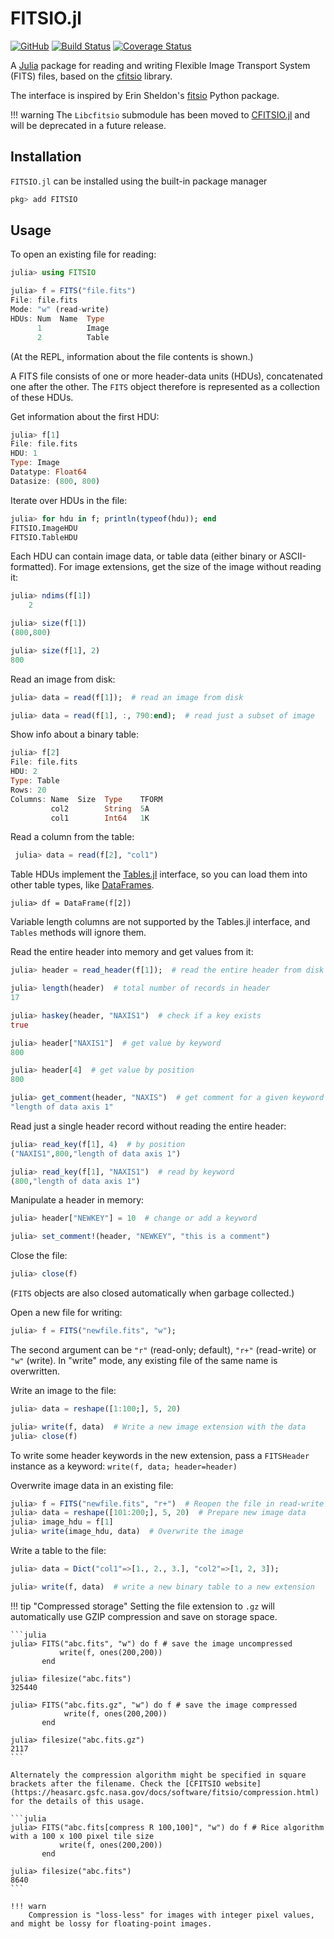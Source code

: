 # FITSIO.jl

[![GitHub](https://img.shields.io/badge/Code-GitHub-black.svg)](https://github.com/JuliaAstro/FITSIO.jl)
[![Build Status](https://github.com/juliaastro/FITSIO.jl/workflows/CI/badge.svg?branch=master)](https://github.com/juliaastro/FITSIO.jl/actions)
[![Coverage Status](http://img.shields.io/coveralls/JuliaAstro/FITSIO.jl.svg?style=flat-square)](https://coveralls.io/r/JuliaAstro/FITSIO.jl?branch=master)

A [Julia](http://julialang.org) package for reading and writing
Flexible Image Transport System (FITS) files, based on the
[cfitsio](http://heasarc.gsfc.nasa.gov/fitsio/) library.

The interface is inspired by Erin Sheldon's
[fitsio](https://github.com/esheldon/fitsio) Python package.

!!! warning
    The `Libcfitsio` submodule has been moved to [CFITSIO.jl](https://github.com/JuliaAstro/CFITSIO.jl) and will be deprecated in a future release.

## Installation

`FITSIO.jl` can be installed using the built-in package manager

```julia
pkg> add FITSIO
```

## Usage

To open an existing file for reading:
```julia
julia> using FITSIO

julia> f = FITS("file.fits")
File: file.fits
Mode: "w" (read-write)
HDUs: Num  Name  Type   
      1          Image  
      2          Table  
```
(At the REPL, information about the file contents is shown.)


A FITS file consists of one or more header-data units (HDUs),
concatenated one after the other. The `FITS` object therefore is
represented as a collection of these HDUs.

Get information about the first HDU:
```julia
julia> f[1]
File: file.fits
HDU: 1
Type: Image
Datatype: Float64
Datasize: (800, 800)
```

Iterate over HDUs in the file:
```julia
julia> for hdu in f; println(typeof(hdu)); end
FITSIO.ImageHDU
FITSIO.TableHDU
```


Each HDU can contain image data, or table data (either binary or
ASCII-formatted). For image extensions, get the size of the image
without reading it:
```julia
julia> ndims(f[1])
    2

julia> size(f[1])
(800,800)

julia> size(f[1], 2)
800
```


Read an image from disk:
```julia
julia> data = read(f[1]);  # read an image from disk

julia> data = read(f[1], :, 790:end);  # read just a subset of image
```


Show info about a binary table:
```julia
julia> f[2]
File: file.fits
HDU: 2
Type: Table
Rows: 20
Columns: Name  Size  Type    TFORM  
         col2        String  5A     
         col1        Int64   1K     
```


Read a column from the table:
```julia
 julia> data = read(f[2], "col1")
```

Table HDUs implement the [Tables.jl](https://tables.juliadata.org/stable/) interface, so you can load them into other table types, like [DataFrames](https://dataframes.juliadata.org/stable/).
```
julia> df = DataFrame(f[2])
```
Variable length columns are not supported by the Tables.jl interface, and `Tables` methods will ignore them.


Read the entire header into memory and get values from it:
```julia
julia> header = read_header(f[1]);  # read the entire header from disk

julia> length(header)  # total number of records in header
17

julia> haskey(header, "NAXIS1")  # check if a key exists
true

julia> header["NAXIS1"]  # get value by keyword
800

julia> header[4]  # get value by position
800

julia> get_comment(header, "NAXIS")  # get comment for a given keyword
"length of data axis 1"
```


Read just a single header record without reading the entire header:
```julia
julia> read_key(f[1], 4)  # by position
("NAXIS1",800,"length of data axis 1")

julia> read_key(f[1], "NAXIS1")  # read by keyword
(800,"length of data axis 1")
```


Manipulate a header in memory:
```julia
julia> header["NEWKEY"] = 10  # change or add a keyword

julia> set_comment!(header, "NEWKEY", "this is a comment")
```


Close the file:
```julia
julia> close(f)
```
(`FITS` objects are also closed automatically when garbage collected.)


Open a new file for writing:
```julia
julia> f = FITS("newfile.fits", "w");
```
The second argument can be `"r"` (read-only; default), `"r+"`
(read-write) or `"w"` (write). In "write" mode, any existing file of
the same name is overwritten.


Write an image to the file:
```julia
julia> data = reshape([1:100;], 5, 20)

julia> write(f, data)  # Write a new image extension with the data
julia> close(f)
```
To write some header keywords in the new extension, pass a
`FITSHeader` instance as a keyword: `write(f, data; header=header)`


Overwrite image data in an existing file:
```julia
julia> f = FITS("newfile.fits", "r+")  # Reopen the file in read-write mode
julia> data = reshape([101:200;], 5, 20)  # Prepare new image data
julia> image_hdu = f[1]
julia> write(image_hdu, data)  # Overwrite the image
```


Write a table to the file:
```julia
julia> data = Dict("col1"=>[1., 2., 3.], "col2"=>[1, 2, 3]);

julia> write(f, data)  # write a new binary table to a new extension
```

!!! tip "Compressed storage"
    Setting the file extension to `.gz` will automatically use GZIP compression and save on storage space.

    ```julia
    julia> FITS("abc.fits", "w") do f # save the image uncompressed
               write(f, ones(200,200))
           end

    julia> filesize("abc.fits")
    325440

    julia> FITS("abc.fits.gz", "w") do f # save the image compressed
                write(f, ones(200,200))
           end

    julia> filesize("abc.fits.gz")
    2117
    ```

    Alternately the compression algorithm might be specified in square brackets after the filename. Check the [CFITSIO website](https://heasarc.gsfc.nasa.gov/docs/software/fitsio/compression.html) for the details of this usage.

    ```julia
    julia> FITS("abc.fits[compress R 100,100]", "w") do f # Rice algorithm with a 100 x 100 pixel tile size
               write(f, ones(200,200))
           end

    julia> filesize("abc.fits")
    8640
    ```

    !!! warn
        Compression is "loss-less" for images with integer pixel values, and might be lossy for floating-point images. 